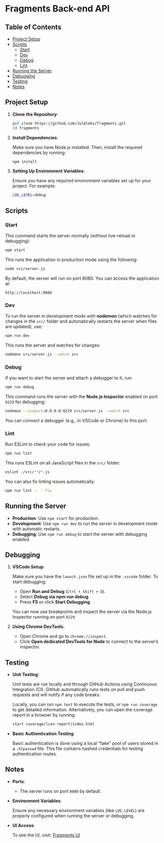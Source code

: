 # Fragments Back-end API

## Table of Contents

- [Project Setup](#project-setup)
- [Scripts](#scripts)
  - [Start](#start)
  - [Dev](#dev)
  - [Debug](#debug)
  - [Lint](#lint)
- [Running the Server](#running-the-server)
- [Debugging](#debugging)
- [Testing](#testing)
- [Notes](#notes)

## Project Setup

1. **Clone the Repository**:

   ```bash
   git clone https://github.com/JulAleks/fragments.git
   cd fragments
   ```

2. **Install Dependencies**:

   Make sure you have Node.js installed. Then, install the required dependencies by running:

   ```bash
   npm install
   ```

3. **Setting Up Environment Variables**:

   Ensure you have any required environment variables set up for your project. For example:

   ```bash
   LOG_LEVEL=debug
   ```

## Scripts

### Start

This command starts the server normally (without live-reload or debugging):

```bash
npm start
```

This runs the application in production mode using the following:

```bash
node src/server.js
```

By default, the server will run on port 8080. You can access the application at:

```
http://localhost:8080
```

### Dev

To run the server in development mode with **nodemon** (which watches for changes in the `src/` folder and automatically restarts the server when files are updated), use:

```bash
npm run dev
```

This runs the server and watches for changes:

```bash
nodemon src/server.js --watch src
```

### Debug

If you want to start the server and attach a debugger to it, run:

```bash
npm run debug
```

This command runs the server with the **Node.js Inspector** enabled on port `9229` for debugging:

```bash
nodemon --inspect=0.0.0.0:9229 src/server.js --watch src
```

You can connect a debugger (e.g., in VSCode or Chrome) to this port.

### Lint

Run ESLint to check your code for issues:

```bash
npm run lint
```

This runs ESLint on all JavaScript files in the `src/` folder:

```bash
eslint ./src/**/*.js
```

You can also fix linting issues automatically:

```bash
npm run lint -- --fix
```

## Running the Server

- **Production**: Use `npm start` for production.
- **Development**: Use `npm run dev` to run the server in development mode with automatic restarts.
- **Debugging**: Use `npm run debug` to start the server with debugging enabled.

## Debugging

1. **VSCode Setup**:

   Make sure you have the `launch.json` file set up in the `.vscode` folder. To start debugging:

   - Open **Run and Debug** (`Ctrl + Shift + D`).
   - Select **Debug via npm run debug**.
   - Press **F5** or click **Start Debugging**.

   You can now use breakpoints and inspect the server via the Node.js Inspector running on port `9229`.

2. **Using Chrome DevTools**:

   - Open Chrome and go to `chrome://inspect`.
   - Click **Open dedicated DevTools for Node** to connect to the server’s inspector.

## Testing

- **Unit Testing**:

  Unit tests are run locally and through GitHub Actions using Continuous Integration (CI). GitHub automatically runs tests on pull and push requests and will notify if any code breaks.

  Locally, you can run `npm test` to execute the tests, or `npm run coverage` to get detailed information. Alternatively, you can open the coverage report in a browser by running:

  ```bash
  start coverage/lcov-report/index.html
  ```

- **Basic Authentication Testing**:

  Basic authentication is done using a local "fake" pool of users stored in a `.htpasswd` file. This file contains hashed credentials for testing authentication routes.

## Notes

- **Ports**:

  - The server runs on port `8080` by default.

- **Environment Variables**:

  Ensure any necessary environment variables (like `LOG_LEVEL`) are properly configured when running the server or debugging.

- **UI Access**:

  To see the UI, visit: [Fragments UI](https://github.com/JulAleks/fragments-ui)
